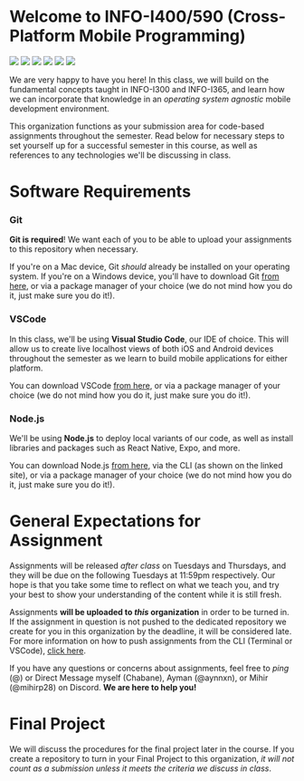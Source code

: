 # Welcome to INFO-I400/590 (Cross-Platform Mobile Programming)
[![](https://img.shields.io/badge/Canvas-D43B35?style=for-the-badge&logo=canvas&logoColor=white)](https://iu.instructure.com/courses/2252915)
[![](https://img.shields.io/badge/Discord-7289DA?style=for-the-badge&logo=discord&logoColor=white)](https://discord.gg/Epx8exZ2X)
[![](https://img.shields.io/badge/React_Native-20232A?style=for-the-badge&logo=react&logoColor=61DAFB)](https://reactnative.dev/docs/getting-started)
[![](https://img.shields.io/badge/Firebase-E58331?style=for-the-badge&logo=firebase&logoColor=white)](https://firebase.google.com/docs)
[![](https://img.shields.io/badge/iOS-EA5239?style=for-the-badge&logo=iOS&logoColor=white)](https://firebase.google.com/docs/ios/setup)
[![](https://img.shields.io/badge/Android-71D98C?style=for-the-badge&logo=android&logoColor=white)](https://firebase.google.com/docs/android/setup)

We are very happy to have you here! In this class, we will build on the fundamental concepts taught in INFO-I300 and INFO-I365, and learn how we can incorporate that knowledge in an *operating system agnostic* mobile development environment.

This organization functions as your submission area for code-based assignments throughout the semester. Read below for necessary steps to set yourself up for a successful semester in this course, as well as references to any technologies we'll be discussing in class. 

# Software Requirements

### Git
**Git is required**! We want each of you to be able to upload your assignments to this repository when necessary.

If you're on a Mac device, Git *should* already be installed on your operating system. If you're on a Windows device, you'll have to download Git [from here](https://git-scm.com/downloads), or via a package manager of your choice (we do not mind how you do it, just make sure you do it!).

### VSCode
In this class, we'll be using **Visual Studio Code**, our IDE of choice. This will allow us to create live localhost views of both iOS and Android devices throughout the semester as we learn to build mobile applications for either platform. 

You can download VSCode [from here](https://code.visualstudio.com/download), or via a package manager of your choice (we do not mind how you do it, just make sure you do it!).

### Node.js
We'll be using **Node.js** to deploy local variants of our code, as well as install libraries and packages such as React Native, Expo, and more. 

You can download Node.js [from here](https://nodejs.dev/en/), via the CLI (as shown on the linked site), or via a package manager of your choice (we do not mind how you do it, just make sure you do it!).

# General Expectations for Assignment

Assignments will be released *after class* on Tuesdays and Thursdays, and they will be due on the following Tuesdays at 11:59pm respectively. Our hope is that you take some time to reflect on what we teach you, and try your best to show your understanding of the content while it is still fresh. 

Assignments **will be uploaded to *this* organization** in order to be turned in. If the assignment in question is not pushed to the dedicated repository we create for you in this organization by the deadline, it will be considered late. For more information on how to push assignments from the CLI (Terminal or VSCode), [click here](https://githowto.com/). 

If you have any questions or concerns about assignments, feel free to *ping* (@) or Direct Message myself (Chabane), Ayman (@aynnxn), or Mihir (@mihirp28) on Discord. **We are here to help you!**

# Final Project

We will discuss the procedures for the final project later in the course. If you create a repository to turn in your Final Project to this organization, *it will not count as a submission unless it meets the criteria we discuss in class*. 